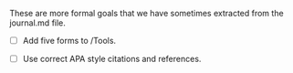 
These are more formal goals that we have sometimes extracted from the journal.md file.

* [ ] Add five forms to /Tools.

* [ ] Use correct APA style citations and references.

